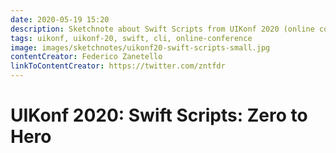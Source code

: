 ```yaml
---
date: 2020-05-19 15:20
description: Sketchnote about Swift Scripts from UIKonf 2020 (online conference)
tags: uikonf, uikonf-20, swift, cli, online-conference
image: images/sketchnotes/uikonf20-swift-scripts-small.jpg
contentCreator: Federico Zanetello
linkToContentCreator: https://twitter.com/zntfdr
---
```


# UIKonf 2020: Swift Scripts: Zero to Hero
